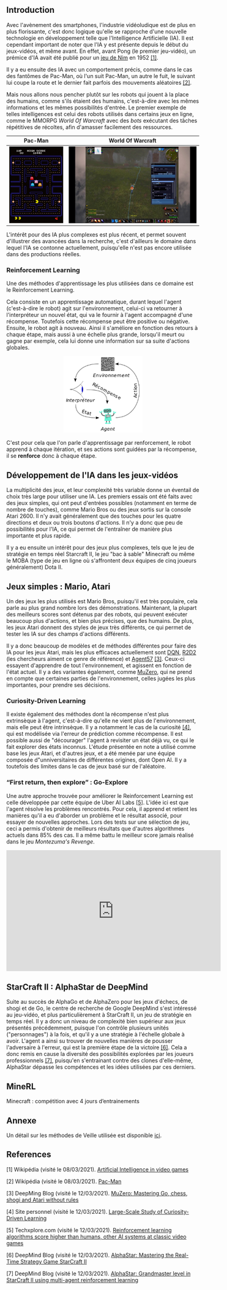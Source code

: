 ## Introduction

Avec l'avènement des smartphones, l'industrie vidéoludique est de plus en plus florissante, c'est donc logique qu'elle se rapproche d'une nouvelle technologie en développement telle que l'Intelligence Artificielle (IA). Il est cependant important de noter que l'IA y est présente depuis le début du jeux-vidéos, et même avant. En effet, avant Pong (le premier jeu-vidéo), un prémice d'IA avait été publié pour un [jeu de Nim](https://fr.wikipedia.org/wiki/Jeux_de_Nim) en 1952 [[1]](#1). 

Il y a eu ensuite des IA avec un comportement précis, comme dans le cas des fantômes de Pac-Man, où l'un suit Pac-Man, un autre le fuit, le suivant lui coupe la route et le dernier fait parfois des mouvements aléatoires [[2]](#2). 

Mais nous allons nous pencher plutôt sur les robots qui jouent à la place des humains, comme s'ils étaient des humains, c'est-à-dire avec les mêmes informations et les mêmes possibilités d'entrée. Le premier exemple de telles intelligences est celui des robots utilisés dans certains jeux en ligne, comme le MMORPG _World Of Warcraft_ avec des _bots_ exécutant des tâches répétitives de récoltes, afin d'amasser facilement des ressources.  

Pac-Man                    |  World Of Warcraft
:-------------------------:|:-------------------------:
<img src="https://raw.githubusercontent.com/julienbronner/Veille_Technologique_IA-JV/main/Images_Synthese/pacman.jpg" height="200" >  | <img src="https://raw.githubusercontent.com/julienbronner/Veille_Technologique_IA-JV/main/Images_Synthese/wow_bot.jpg" height="200" >

L'intérêt pour des IA plus complexes est plus récent, et permet souvent d'illustrer des avancées dans la recherche, c'est d'ailleurs le domaine dans lequel l'IA se contonne actuellement, puisqu'elle n'est pas encore utilisée dans des productions réelles. 

### Reinforcement Learning 

Une des méthodes d'apprentissage les plus utilisées dans ce domaine est le Reinforcement Learning. 

Cela consiste en un apprentissage automatique, durant lequel l'agent (c'est-à-dire le robot) agit sur l'environnement, celui-ci va retourner à l'interpréteur un nouvel état, qui va le fournir à l'agent accompagné d'une récompense. Toutefois cette récompense peut être positive ou négative. Ensuite, le robot agit à nouveau. Ainsi il s'améliore en fonction des retours à chaque étape, mais aussi à une échelle plus grande, lorsqu'il meurt ou gagne par exemple, cela lui donne une information sur sa suite d'actions globales. 

<p align="center">
<img src="https://raw.githubusercontent.com/julienbronner/Veille_Technologique_IA-JV/main/Images_Synthese/reinforcement_learning.png" height="200" style="background-color:white" >
</p>

C'est pour cela que l'on parle d'apprentissage par renforcement, le robot apprend à chaque itération, et ses actions sont guidées par la récompense, il se **renforce** donc à chaque étape.

## Développement de l'IA dans les jeux-vidéos

La multiplicité des jeux, et leur complexité très variable donne un éventail de choix très large pour utiliser une IA. Les premiers essais ont été faits avec des jeux simples, qui ont peut d'entrées possibles (notamment en terme de nombre de touches), comme Mario Bros ou des jeux sortis sur la console Atari 2600. Il n'y avait généralement que des touches pour les quatre directions et deux ou trois boutons d'actions. Il n'y a donc que peu de possibilités pour l'IA, ce qui permet de l'entraîner de manière plus importante et plus rapide. 

Il y a eu ensuite un intérêt pour des jeux plus complexes, tels que le jeu de stratégie en temps réel Starcraft II, le jeu "bac à sable" Minecraft ou même le MOBA (type de jeu en ligne où s'affrontent deux équipes de cinq joueurs généralement) Dota II. 

<!-- séparer les parties par ordre chronologique de jeu, d'algorithme, ou alors tri par type d'algorithme, ou par compléxité de jeu -->

## Jeux simples : Mario, Atari

Un des jeux les plus utilisés est Mario Bros, puisqu'il est très populaire, cela parle au plus grand nombre lors des démonstrations. Maintenant, la plupart des meilleurs scores sont détenus par des robots, qui peuvent exécuter beaucoup plus d'actions, et bien plus précises, que des humains. De plus, les jeux Atari donnent des styles de jeux très différents, ce qui permet de tester les IA sur des champs d'actions différents. 

Il y a donc beaucoup de modèles et de méthodes différentes pour faire des IA pour les jeux Atari, mais les plus efficaces actuellement sont [DQN](https://www.nature.com/articles/nature14236), [R2D2](https://openreview.net/forum?id=r1lyTjAqYX) (les chercheurs aiment ce genre de référence) et [Agent57](https://arxiv.org/abs/2003.13350) [[3]](#3). Ceux-ci essayent d'apprendre de tout l'environnement, et agissent en fonction de l'état actuel. Il y a des variantes également, comme [MuZero](https://deepmind.com/blog/article/muzero-mastering-go-chess-shogi-and-atari-without-rules), qui ne prend en compte que certaines parties de l'environnement, celles jugées les plus importantes, pour prendre ses décisions. 

### Curiosity-Driven Learning

Il existe également des méthodes dont la récompense n'est plus extrinsèque à l'agent, c'est-à-dire qu'elle ne vient plus de l'environnement, mais elle peut être intrinsèque. Il y a notamment le cas de la curiosité [[4]](#4), qui est modélisée via l'erreur de prédiction comme récompense. Il est possible aussi de "décourager" l'agent à revisiter un état déjà vu, ce qui le fait explorer des états inconnus. L'étude présentée en note a utilisé comme base les jeux Atari, et d'autres jeux, et a été menée par une équipe composée d"unniversitaires de différentes origines, dont Open AI. Il y a toutefois des limites dans le cas de jeux basé sur de l'aléatoire. 

### “First return, then explore” : Go-Explore

Une autre approche trouvée pour améliorer le Reinforcement Learning est celle développée par cette équipe de Uber AI Labs [[5]](#5). L'idée ici est que l'agent résolve les problèmes rencontrés. Pour cela, il apprend et retient les manières qu'il a eu d'aborder un problème et le résultat associé, pour essayer de nouvelles approches. Lors des tests sur une sélection de jeu, ceci a permis d'obtenir de meilleurs résultats que d'autres algorithmes actuels dans 85% des cas. Il a même battu le meilleur score jamais réalisé dans le jeu _Montezuma's Revenge_.

 <iframe width="560" height="315" src="https://www.youtube.com/embed/DFhN7N0Troc" frameborder="0" allow="accelerometer; autoplay; clipboard-write; encrypted-media; gyroscope; picture-in-picture" align="center" allowfullscreen></iframe>


## StarCraft II : AlphaStar de DeepMind

Suite au succès de AlphaGo et de AlphaZero pour les jeux d'échecs, de shogi et de Go, le centre de recherche de Google DeepMind s'est intéressé au jeu-vidéo, et plus particulièrement à StarCraft II, un jeu de stratégie en temps réel. Il y a donc un niveau de complexité bien supérieur aux jeux présentés précédemment, puisque l'on contrôle plusieurs unités ("personnages") à la fois, et qu'il y a une stratégie à l'échelle globale à avoir. L'agent a ainsi su trouver de nouvelles manières de pousser l'adversaire à l'erreur, qui est la première étape de la victoire [[6]](#6). Cela a donc remis en cause la diversité des possibilités explorées par les joueurs professionnels [[7]](#7), puisqu'en s'entrainant contre des clones d'elle-même, AlphaStar dépasse les compétences et les idées utilisées par ces derniers. 

## MineRL
Minecraft : compétition avec 4 jours d’entrainements

## Annexe

Un détail sur les méthodes de Veille utilisée est disponible [ici](https://github.com/julienbronner/Veille_Technologique_IA-JV/blob/main/Rapport_Methodologique_Veille_IA_JV.pdf). 

## References
<a id="1">[1]</a> 
Wikipédia (visité le 08/03/2021).
[Artificial Intelligence in video games](https://en.wikipedia.org/wiki/Artificial_intelligence_in_video_games)

<a id="2">[2]</a> 
Wikipédia (visité le 08/03/2021).
[Pac-Man](https://fr.wikipedia.org/wiki/Pac-Man#Personnages)

<a id="3">[3]</a> 
DeepMing Blog (visité le 12/03/2021).
[MuZero: Mastering Go, chess, shogi and Atari without rules](https://deepmind.com/blog/article/muzero-mastering-go-chess-shogi-and-atari-without-rules)

<a id="4">[4]</a> 
Site personnel (visité le 12/03/2021).
[Large-Scale Study of Curiosity-Driven Learning](https://pathak22.github.io/large-scale-curiosity/)

<a id="5">[5]</a> 
Techxplore.com (visité le 12/03/2021).
[Reinforcement learning algorithms score higher than humans, other AI systems at classic video games](https://techxplore.com/news/2021-02-algorithms-score-higher-humans-ai.html )

<a id="6">[6]</a> 
DeepMind Blog (visité le 12/03/2021).
[AlphaStar: Mastering the Real-Time Strategy Game StarCraft II](https://deepmind.com/blog/article/alphastar-mastering-real-time-strategy-game-starcraft-ii)

<a id="7">[7]</a> 
DeepMind Blog (visité le 12/03/2021).
[AlphaStar: Grandmaster level in StarCraft II using multi-agent reinforcement learning](https://deepmind.com/blog/article/AlphaStar-Grandmaster-level-in-StarCraft-II-using-multi-agent-reinforcement-learning)


